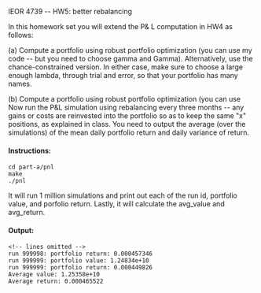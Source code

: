 IEOR 4739 -- HW5: better rebalancing

In this homework set you will extend the P& L computation in HW4 as follows:

(a) Compute a portfolio using robust portfolio optimization (you can use my code -- but you need to choose gamma and Gamma). Alternatively, use the chance-constrained version. In either case, make sure to choose a large enough lambda, through trial and error, so that your portfolio has many names.

(b) Compute a portfolio using robust portfolio optimization (you can use Now run the P&L simulation using rebalancing every three months -- any gains or costs are reinvested into the portfolio so as to keep the same "x" positions, as explained in class. You need to output the average (over the simulations) of the mean daily portfolio return and daily variance of return. 


#### Instructions:

```
cd part-a/pnl
make
./pnl
```

It will run 1 million simulations and print out each of the run id, portfolio value, and porfolio return. Lastly, it will calculate the avg_value and avg_return.

#### Output:

```
<!-- lines omitted -->
run 999998: portfolio return: 0.000457346
run 999999: portfolio value: 1.24834e+10
run 999999: portfolio return: 0.000449826
Average value: 1.25358e+10
Average return: 0.000465522
```
